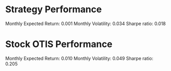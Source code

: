 # Strategy Performance
Monthly Expected Return: 0.001
Monthly Volatility: 0.034
Sharpe ratio: 0.018
# Stock OTIS Performance
Monthly Expected Return: 0.010
Monthly Volatility: 0.049
Sharpe ratio: 0.205
